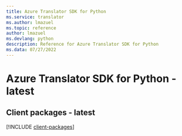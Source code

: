 ```yaml
---
title: Azure Translator SDK for Python
ms.service: translator
ms.author: lmazuel
ms.topic: reference
author: lmazuel
ms.devlang: python
description: Reference for Azure Translator SDK for Python
ms.data: 07/27/2022
---
```

# Azure Translator SDK for Python - latest

## Client packages - latest
[!INCLUDE [client-packages](translator-client-index.md)]
